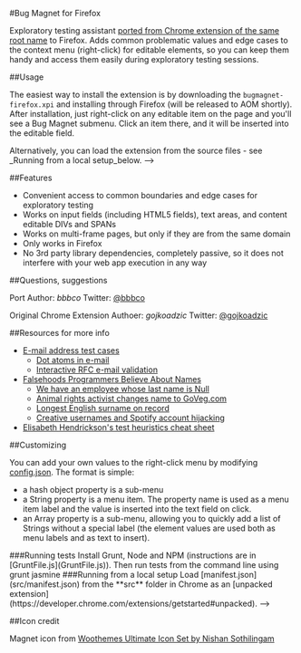 #Bug Magnet for Firefox

Exploratory testing assistant [ported from Chrome extension of the same root 
name](https://github.com/gojko/bugmagnet) to Firefox. Adds common problematic values
and edge cases to the context menu (right-click) for editable elements, so you can
keep them handy and access them easily during exploratory testing sessions.

##Usage

The easiest way to install the extension is by downloading the `bugmagnet-firefox.xpi`
and installing through Firefox (will be released to AOM shortly). After
installation, just right-click on any editable item on the page and you'll see a
Bug Magnet submenu. Click an item there, and it will be inserted into the
editable field. 


<!--> Alternatively, you can load the extension from the source files - see _Running
from a local setup_below. -->

##Features

* Convenient access to common boundaries and edge cases for exploratory testing
* Works on input fields (including HTML5 fields), text areas, and content editable 
DIVs and SPANs
* Works on multi-frame pages, but only if they are from the same domain
* Only works in Firefox
* No 3rd party library dependencies, completely passive, so it does not interfere with your web app execution in any way

##Questions, suggestions

Port Author: *bbbco*
Twitter: [@bbbco](http://twitter.com/bbbco)

Original Chrome Extension Authoer: *gojkoadzic*
Twitter: [@gojkoadzic](http://twitter.com/gojkoadzic)

##Resources for more info

* [E-mail address test cases](http://blogs.msdn.com/b/testing123/archive/2009/02/05/email-address-test-cases.aspx)
  * [Dot atoms in e-mail](http://serverfault.com/questions/395766/are-two-periods-allowed-in-the-local-part-of-an-email-address)
  * [Interactive RFC e-mail validation](http://isemail.info/)
* [Falsehoods Programmers Believe About Names](http://www.kalzumeus.com/2010/06/17/falsehoods-programmers-believe-about-names/)
  * [We have an employee whose last name is Null](http://stackoverflow.com/questions/4456438/how-can-i-pass-the-string-null-through-wsdl-soap-from-actionscript-3-to-a-co)
  * [Animal rights activist changes name to GoVeg.com](http://usatoday30.usatoday.com/tech/webguide/internetlife/2003-08-01-goveg_x.htm)
  * [Longest English surname on record](http://en.wikipedia.org/wiki/Leone_Sextus_Tollemache)
  * [Creative usernames and Spotify account hijacking](https://labs.spotify.com/2013/06/18/creative-usernames/)
* [Elisabeth Hendrickson's test heuristics cheat sheet](http://testobsessed.com/wp-content/uploads/2011/04/testheuristicscheatsheetv1.pdf)

##Customizing

You can add your own values to the right-click menu by modifying
[config.json](data/config.json). The format is simple:

* a hash object property is a sub-menu
* a String property is a menu item. The property name is used as a menu item label 
  and the value is inserted into the text field on click.
* an Array property is a sub-menu, allowing you to quickly add a list of Strings
  without a special label (the element values are used both as menu labels and
  as text to insert).

<!-->
###Running tests

Install Grunt, Node and NPM (instructions are in [GruntFile.js](GruntFile.js)). Then run tests
from the command line using

    grunt jasmine

###Running from a local setup

Load [manifest.json](src/manifest.json) from the **src** folder in Chrome as an [unpacked
extension](https://developer.chrome.com/extensions/getstarted#unpacked).

-->

##Icon credit

Magnet icon from [Woothemes Ultimate Icon Set by Nishan Sothilingam](http://iconfindr.com/1vSsaKB)
